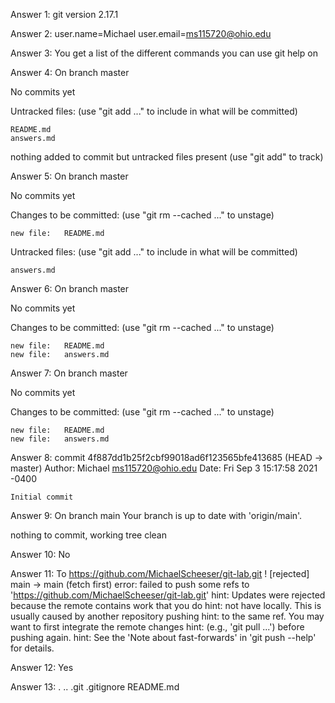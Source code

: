 Answer 1: git version 2.17.1

Answer 2: user.name=Michael
	  user.email=ms115720@ohio.edu

Answer 3: You get a list of the different commands you can use git help on

Answer 4: 
On branch master

No commits yet

Untracked files:
  (use "git add <file>..." to include in what will be committed)

	README.md
	answers.md

nothing added to commit but untracked files present (use "git add" to track)

Answer 5: 
On branch master

No commits yet

Changes to be committed:
  (use "git rm --cached <file>..." to unstage)

	new file:   README.md

Untracked files:
  (use "git add <file>..." to include in what will be committed)

	answers.md

Answer 6:
On branch master

No commits yet

Changes to be committed:
  (use "git rm --cached <file>..." to unstage)

	new file:   README.md
	new file:   answers.md

Answer 7:
On branch master

No commits yet

Changes to be committed:
  (use "git rm --cached <file>..." to unstage)

	new file:   README.md
	new file:   answers.md

Answer 8:
commit 4f887dd1b25f2cbf99018ad6f123565bfe413685 (HEAD -> master)
Author: Michael <ms115720@ohio.edu>
Date:   Fri Sep 3 15:17:58 2021 -0400

    Initial commit

Answer 9:
On branch main
Your branch is up to date with 'origin/main'.

nothing to commit, working tree clean

Answer 10: No

Answer 11: 
To https://github.com/MichaelScheeser/git-lab.git
 ! [rejected]        main -> main (fetch first)
error: failed to push some refs to 'https://github.com/MichaelScheeser/git-lab.git'
hint: Updates were rejected because the remote contains work that you do
hint: not have locally. This is usually caused by another repository pushing
hint: to the same ref. You may want to first integrate the remote changes
hint: (e.g., 'git pull ...') before pushing again.
hint: See the 'Note about fast-forwards' in 'git push --help' for details.

Answer 12: Yes

Answer 13: 
.  ..  .git  .gitignore  README.md









